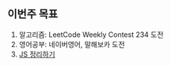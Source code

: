 ## 이번주 목표

1. 알고리즘: LeetCode Weekly Contest 234 도전
2. 영어공부: 네이버영어, 말해보카 도전
3. [JS 정리하기](https://github.com/Road-of-CODEr/we-hate-js/pull/54)
